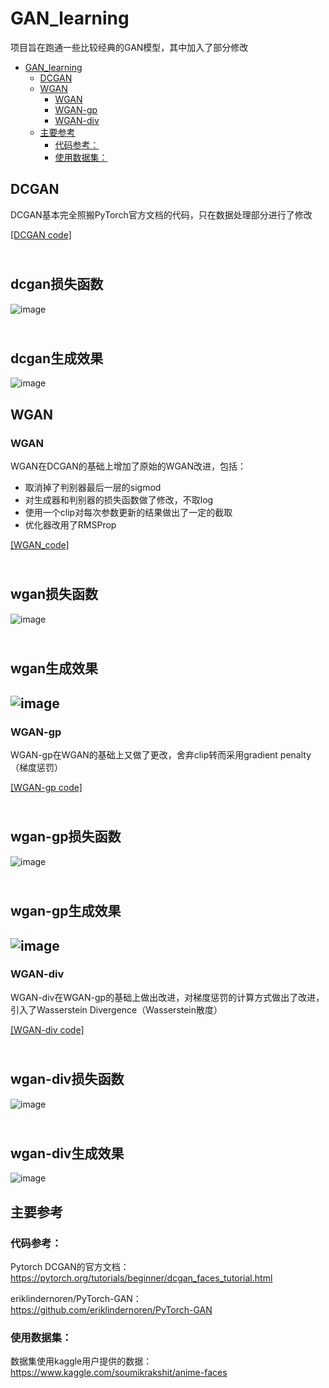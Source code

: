 # GAN_learning
项目旨在跑通一些比较经典的GAN模型，其中加入了部分修改

- [GAN_learning](#gan-learning)
  * [DCGAN](#dcgan)
  * [WGAN](#wgan)
    + [WGAN](#wgan-1)
    + [WGAN-gp](#wgan-gp)
    + [WGAN-div](#wgan-div)
  * [主要参考](#----)
    + [代码参考：](#-----)
    + [使用数据集：](#------)


## DCGAN
DCGAN基本完全照搬PyTorch官方文档的代码，只在数据处理部分进行了修改

[[DCGAN code]](https://github.com/NanaKoori/GAN_learning/blob/master/DCGAN/dcgan_test1.py)

<br/>dcgan损失函数<br>
---
![image](https://user-images.githubusercontent.com/40969794/125088843-62df8f00-e100-11eb-9125-3fad43957ccd.png)

<br/>dcgan生成效果</br>
---
![image](https://user-images.githubusercontent.com/40969794/125088939-7d196d00-e100-11eb-9533-a1e1e9d1077d.png)


## WGAN
### WGAN
WGAN在DCGAN的基础上增加了原始的WGAN改进，包括：
- 取消掉了判别器最后一层的sigmod
- 对生成器和判别器的损失函数做了修改，不取log
- 使用一个clip对每次参数更新的结果做出了一定的截取
- 优化器改用了RMSProp

[[WGAN_code]](https://github.com/NanaKoori/GAN_learning/blob/master/WGAN/wgan_test_1.py)

<br/>wgan损失函数<br>
---
![image](https://user-images.githubusercontent.com/40969794/125089063-9d492c00-e100-11eb-88c4-edd5df47a154.png)

<br/>wgan生成效果</br>
---
![image](https://user-images.githubusercontent.com/40969794/125089087-a3d7a380-e100-11eb-93c2-ab576433de21.png)
---

### WGAN-gp
WGAN-gp在WGAN的基础上又做了更改，舍弃clip转而采用gradient penalty（梯度惩罚）

[[WGAN-gp code]](https://github.com/NanaKoori/GAN_learning/blob/master/WGAN/wgan_test_2_wgan_gp.py)

<br/>wgan-gp损失函数<br>
---
![image](https://user-images.githubusercontent.com/40969794/125089272-d71a3280-e100-11eb-8ccf-bb8d261781d0.png)

<br/>wgan-gp生成效果</br>
---
![image](https://user-images.githubusercontent.com/40969794/125089458-fadd7880-e100-11eb-96a8-af6bba6572e6.png)
---

### WGAN-div
WGAN-div在WGAN-gp的基础上做出改进，对梯度惩罚的计算方式做出了改进，引入了Wasserstein Divergence（Wasserstein散度）

[[WGAN-div code]](https://github.com/NanaKoori/GAN_learning/blob/master/WGAN/wgan_test_3_wgan_div.py)

<br/>wgan-div损失函数<br>
---
![image](https://user-images.githubusercontent.com/40969794/125089698-2b251700-e101-11eb-9c68-7906d654cead.png)

<br/>wgan-div生成效果</br>
---
![image](https://user-images.githubusercontent.com/40969794/125089744-32e4bb80-e101-11eb-9725-781a2bdb0c36.png)


## 主要参考
### 代码参考：
Pytorch DCGAN的官方文档：
https://pytorch.org/tutorials/beginner/dcgan_faces_tutorial.html

eriklindernoren/PyTorch-GAN：
https://github.com/eriklindernoren/PyTorch-GAN

### 使用数据集：
数据集使用kaggle用户提供的数据：
https://www.kaggle.com/soumikrakshit/anime-faces
